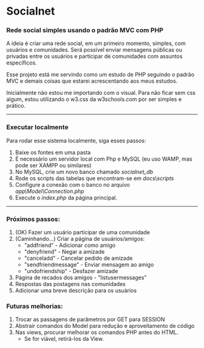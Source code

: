 # Socialnet
<h3>Rede social simples usando o padrão MVC com PHP</h3>

A ideia é criar uma rede social, em um primeiro momento, simples, com usuários e comunidades.
Será possível enviar mensagens públicas ou privadas entre os usuários e participar 
de comunidades com assuntos específicos.

Esse projeto está me servindo como um estudo de PHP seguindo o padrão MVC e demais coisas que estarei
acrescentando aos meus estudos.

Inicialmente não estou me importando com o visual.
Para não ficar sem css algum, estou utilizando o w3.css da w3schools.com por ser simples e prático.

---------------------------

<h3>Executar localmente</h3>

Para rodar esse sistema localmente, siga esses passos:

1. Baixe os fontes em uma pasta
2. É necessário um servidor local com Php e MySQL (eu uso WAMP, mas pode ser XAMPP ou similares)
3. No MySQL, crie um novo banco chamado <i>socialnet_db</i>
4. Rode os scripts das tabelas que encontram-se em <i>docs\scripts</i>
5. Configure a conexão com o banco no arquivo <i>app\Model\Connection.php</i>
6. Execute o <i>index.php</i> da página principal.

---------------------------

<h3>Próximos passos:</h3>

1. (OK) Fazer um usuário participar de uma comunidade
2. (Caminhando...) Criar a página de usuários/amigos:
    - "addfriend" - Adicionar como amigo
    - "denyfriend" - Negar a amizade
    - "canceladd" - Cancelar pedido de amizade
    - "sendfriendmessage" - Enviar mensagem ao amigo
    - "undofriendship" - Desfazer amizade
3. Página de recados dos amigos - "listusermessages"
4. Respostas das postagens nas comunidades
5. Adicionar uma breve descrição para os usuários

<h3>Futuras melhorias:</h3>

1. Trocar as passagens de parâmetros por GET para SESSION
2. Abstrair comandos do Model para redução e aproveitamento de código
3. Nas views, procurar melhorar os comandos PHP antes do HTML.
    - Se for viável, retirá-los da View.